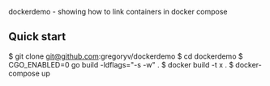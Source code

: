 dockerdemo - showing how to link containers in docker compose

## Quick start

  $ git clone git@github.com:gregoryv/dockerdemo
  $ cd dockerdemo
  $ CGO_ENABLED=0 go build -ldflags="-s -w" .
  $ docker build -t x .
  $ docker-compose up
